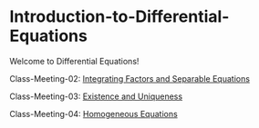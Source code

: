 # Introduction-to-Differential-Equations

Welcome to Differential Equations!

Class-Meeting-02: [Integrating Factors and Separable Equations](Summer-2024-Class-Meetings/MATH_2400_Lecture_02_Integrating_Factors_and_Separable_Equations_Notes.pdf)

Class-Meeting-03: [Existence and Uniqueness](Summer-2024-Class-Meetings/MATH_2400_Lecture_03_Existence_and_Uniqueness_Notes.pdf)

Class-Meeting-04: [Homogeneous Equations](Summer-2024-Class-Meetings/MATH_2400_Lecture_04_Homogeneous_Equations_Notes.pdf)
